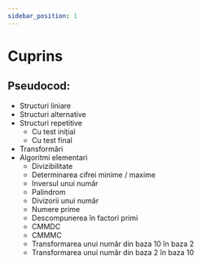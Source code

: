```yaml
---
sidebar_position: 1
---
```


# Cuprins

## Pseudocod:

- Structuri liniare
- Structuri alternative 
- Structuri repetitive
  - Cu test inițial
  - Cu test final
- Transformări
- Algoritmi elementari
  - Divizibilitate
  - Determinarea cifrei minime / maxime
  - Inversul unui număr
  - Palindrom
  - Divizorii unui număr
  - Numere prime
  - Descompunerea în factori primi
  - CMMDC
  - CMMMC
  - Transformarea unui număr din baza 10 în baza 2
  - Transformarea unui număr din baza 2 în baza 10
